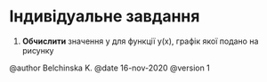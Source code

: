 # Індивідуальне завдання

1. **Обчислити** значення y для функції y(x), графік якої подано на рисунку

@author Belchinska K.
@date 16-nov-2020
@version 1  
